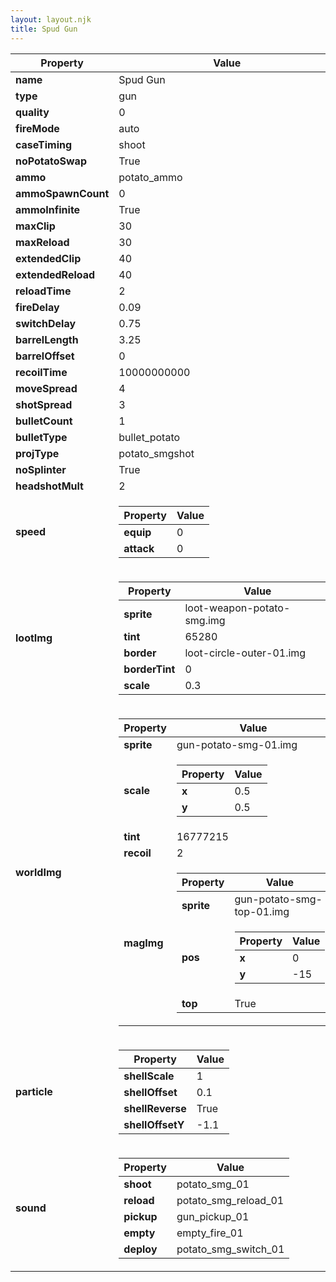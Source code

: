 ```yaml
---
layout: layout.njk
title: Spud Gun
---
```


<table><thead><tr><th>Property</th><th>Value</th></tr></thead><tbody><tr><td><b>name</b></td><td>Spud Gun</td></tr><tr><td><b>type</b></td><td>gun</td></tr><tr><td><b>quality</b></td><td>0</td></tr><tr><td><b>fireMode</b></td><td>auto</td></tr><tr><td><b>caseTiming</b></td><td>shoot</td></tr><tr><td><b>noPotatoSwap</b></td><td>True</td></tr><tr><td><b>ammo</b></td><td>potato_ammo</td></tr><tr><td><b>ammoSpawnCount</b></td><td>0</td></tr><tr><td><b>ammoInfinite</b></td><td>True</td></tr><tr><td><b>maxClip</b></td><td>30</td></tr><tr><td><b>maxReload</b></td><td>30</td></tr><tr><td><b>extendedClip</b></td><td>40</td></tr><tr><td><b>extendedReload</b></td><td>40</td></tr><tr><td><b>reloadTime</b></td><td>2</td></tr><tr><td><b>fireDelay</b></td><td>0.09</td></tr><tr><td><b>switchDelay</b></td><td>0.75</td></tr><tr><td><b>barrelLength</b></td><td>3.25</td></tr><tr><td><b>barrelOffset</b></td><td>0</td></tr><tr><td><b>recoilTime</b></td><td>10000000000</td></tr><tr><td><b>moveSpread</b></td><td>4</td></tr><tr><td><b>shotSpread</b></td><td>3</td></tr><tr><td><b>bulletCount</b></td><td>1</td></tr><tr><td><b>bulletType</b></td><td>bullet_potato</td></tr><tr><td><b>projType</b></td><td>potato_smgshot</td></tr><tr><td><b>noSplinter</b></td><td>True</td></tr><tr><td><b>headshotMult</b></td><td>2</td></tr><tr><td><b>speed</b></td><td><table><thead><tr><th>Property</th><th>Value</th></tr></thead><tbody><tr><td><b>equip</b></td><td>0</td></tr><tr><td><b>attack</b></td><td>0</td></tr></tbody></table></td></tr><tr><td><b>lootImg</b></td><td><table><thead><tr><th>Property</th><th>Value</th></tr></thead><tbody><tr><td><b>sprite</b></td><td>loot-weapon-potato-smg.img</td></tr><tr><td><b>tint</b></td><td>65280</td></tr><tr><td><b>border</b></td><td>loot-circle-outer-01.img</td></tr><tr><td><b>borderTint</b></td><td>0</td></tr><tr><td><b>scale</b></td><td>0.3</td></tr></tbody></table></td></tr><tr><td><b>worldImg</b></td><td><table><thead><tr><th>Property</th><th>Value</th></tr></thead><tbody><tr><td><b>sprite</b></td><td>gun-potato-smg-01.img</td></tr><tr><td><b>scale</b></td><td><table><thead><tr><th>Property</th><th>Value</th></tr></thead><tbody><tr><td><b>x</b></td><td>0.5</td></tr><tr><td><b>y</b></td><td>0.5</td></tr></tbody></table></td></tr><tr><td><b>tint</b></td><td>16777215</td></tr><tr><td><b>recoil</b></td><td>2</td></tr><tr><td><b>magImg</b></td><td><table><thead><tr><th>Property</th><th>Value</th></tr></thead><tbody><tr><td><b>sprite</b></td><td>gun-potato-smg-top-01.img</td></tr><tr><td><b>pos</b></td><td><table><thead><tr><th>Property</th><th>Value</th></tr></thead><tbody><tr><td><b>x</b></td><td>0</td></tr><tr><td><b>y</b></td><td>-15</td></tr></tbody></table></td></tr><tr><td><b>top</b></td><td>True</td></tr></tbody></table></td></tr></tbody></table></td></tr><tr><td><b>particle</b></td><td><table><thead><tr><th>Property</th><th>Value</th></tr></thead><tbody><tr><td><b>shellScale</b></td><td>1</td></tr><tr><td><b>shellOffset</b></td><td>0.1</td></tr><tr><td><b>shellReverse</b></td><td>True</td></tr><tr><td><b>shellOffsetY</b></td><td>-1.1</td></tr></tbody></table></td></tr><tr><td><b>sound</b></td><td><table><thead><tr><th>Property</th><th>Value</th></tr></thead><tbody><tr><td><b>shoot</b></td><td>potato_smg_01</td></tr><tr><td><b>reload</b></td><td>potato_smg_reload_01</td></tr><tr><td><b>pickup</b></td><td>gun_pickup_01</td></tr><tr><td><b>empty</b></td><td>empty_fire_01</td></tr><tr><td><b>deploy</b></td><td>potato_smg_switch_01</td></tr></tbody></table></td></tr></tbody></table>
